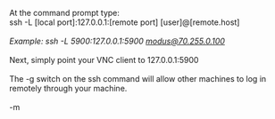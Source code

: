 At the command prompt type:
<br />ssh -L [local port]:127.0.0.1:[remote port] [user]@[remote.host]
<br />
<br /><i>Example: ssh -L 5900:127.0.0.1:5900 modus@70.255.0.100</i>
<br />
<br />Next, simply point your VNC client to 127.0.0.1:5900
<br />
<br />The -g switch on the ssh command will allow other machines to log in remotely through your machine.
<br />
<br />-m
<br />